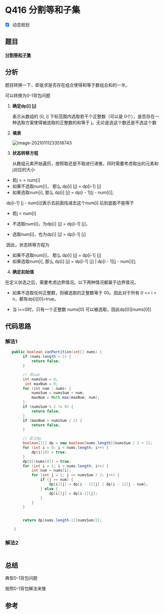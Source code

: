 # Q416 分割等和子集

- [x] 动态规划

## 题目

#### [分割等和子集](https://leetcode-cn.com/problems/partition-equal-subset-sum/)

## 分析

题目转换一下，即是求是否存在组合使得和等于数组总和的一半。

可以转换为0-1背包问题

1. **确定dp[i] [j]**

   表示从数组的 \[0, i\] 下标范围内选取若干个正整数（可以是 0个），是否存在一种选取方案使得被选取的正整数的和等于 j。无论是选这个数还是不选这个数	

2. **填表**

   ![image-20210111233518743](C:\Users\yytDD\AppData\Roaming\Typora\typora-user-images\image-20210111233518743.png)

   

   

3. **状态转移方程**

   从数组元素开始遍历，按照取还是不取进行递推，同时需要考虑取出的元素和 j对应的大小

-    若j > = num[i]
  -  如果不选取num[i]， 那么 dp[i] [j] = dp[i-1] [j]
  -  如果选取num[i],   那么 dp[i] [j]  = dp\[i - 1][j - num[i]];

​           dp[i-1] [j - num[i]]表示去前面找减去这个num[i] 后到底能不能等于

-    若j < num[i]

  - 不选取num[i]，为dp[i] [j] = dp[i-1] [j]，

  - 选取num[i]，也为dp[i] [j] = dp[i-1] [j]

​    因此，状态转移方程为

-  如果不选取num[i]， 那么 dp[i] [j] = dp[i-1] [j]   
-  如果选取num[i],   那么 dp[i] [j]  = dp[i-1] [j] | dp\[i - 1][j - num[i]];

  

4. **确定初始值**

在定义状态之后，需要考虑边界情况。以下两种情况都属于边界情况。

- 如果不选取任何正整数，则被选取的正整数等于 00。因此对于所有 0 <= i < n，都有dp\[i][0]=true。


- 当 i==0时，只有一个正整数 nums[0] 可以被选取，因此dp\[0][nums[0]]




## 代码思路

### 解法1 

```java
   public boolean canPartition(int[] nums) {
        if (nums.length < 2) {
            return false;
        }

        // 求sum
        int numsSum = 0;
         int maxNum = 0;
        for (int num : nums) {
            numsSum = numsSum + num;
            maxNum = Math.max(maxNum, num);
        }
        if (numsSum % 2 != 0) {
            return false;
        }
        if (maxNum > numsSum / 2) {
            return false;
        }

        // 定义dp
        boolean[][] dp = new boolean[nums.length][numsSum / 2 + 1];
        for (int i = 0; i < nums.length; i++) {
            dp[i][0] = true;
        }
        dp[0][nums[0]] = true;
        for (int i = 1; i < nums.length; i++) {
            int num = nums[i];
            for (int j = 1; j <= numsSum / 2; j++) {
                if (j >= num) {
                    dp[i][j] = dp[i - 1][j] | dp[i - 1][j - num];
                } else {
                    dp[i][j] = dp[i-1][j];
                }
            }
        }


        return dp[nums.length-1][numsSum/2];

    }
```

### 解法2 

```java

```

## 总结

典型0-1背包问题

按照0-1背包解法来推



## 参考



